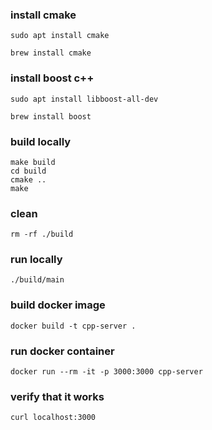 ### install cmake

```
sudo apt install cmake

brew install cmake
```

### install boost c++

```
sudo apt install libboost-all-dev

brew install boost
```

### build locally

```
make build
cd build
cmake ..
make
```

### clean

```
rm -rf ./build
```

### run locally

```
./build/main
```

### build docker image

```
docker build -t cpp-server .
```

### run docker container

```
docker run --rm -it -p 3000:3000 cpp-server
```

### verify that it works

```
curl localhost:3000
```
